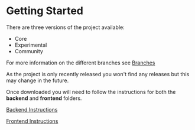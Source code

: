 # Getting Started

There are three versions of the project available:

- Core
- Experimental
- Community

For more information on the different branches see [Branches](BRANCHES.md)

As the project is only recently released you won't find any releases but this may change in the future.

Once downloaded you will need to follow the instructions for both the **backend** and **frontend** folders.

[Backend Instructions](backend/GETTING_STARTED.md)

[Frontend Instructions](frontend/GETTING_STARTED.md)